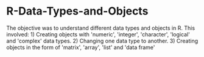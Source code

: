 # R-Data-Types-and-Objects
The objective was to understand different data types and objects in R. This involved: 1) Creating objects with 'numeric', 'integer', 'character', 'logical' and 'complex' data types. 2) Changing one data type to another. 3) Creating objects in the form of 'matrix', 'array', 'list' and 'data frame'
